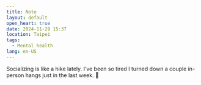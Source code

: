 ```yaml
---
title: Note
layout: default
open_heart: true
date: 2024-11-29 15:37
location: Taipei
tags: 
  - Mental health
lang: en-US
---
```


Socializing is like a hike lately. I’ve been so tired I turned down a couple in-person hangs just in the last week. 🫠
